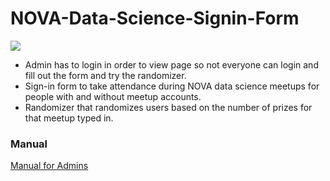 # NOVA-Data-Science-Signin-Form
![](https://github.com/sitarobinson/NOVA-Data-Science-Signin-Form/blob/master/images/datalogo.png)

* Admin has to login in order to view page so not everyone can login and fill out the form and try the randomizer.  
* Sign-in form to take attendance during NOVA data science meetups for people with and without meetup accounts.
* Randomizer that randomizes users based on the number of prizes for that meetup typed in.  

### Manual

[Manual for Admins](https://github.com/sitarobinson/NOVA-Data-Science-Signin-Form/blob/master/Manual.pdf)
